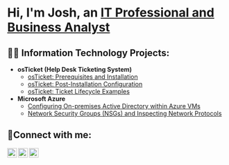 <h1>Hi, I'm Josh, an <a href="https://linkedin.com/in/soa47">IT Professional and Business Analyst</a></h1>

<h2>👨‍💻 Information Technology Projects:</h2>

- <b>osTicket (Help Desk Ticketing System)</b>
  - [osTicket: Prerequisites and Installation](https://github.com/sethonji/osticket-prereqs)
  - [osTicket: Post-Installation Configuration](https://github.com/sethonji/post-install-config)
  - [osTicket: Ticket Lifecycle Examples](https://github.com/sethonji/ticket-lifecycle)
- <b>Microsoft Azure</b>
  - [Configuring On-premises Active Directory within Azure VMs](https://github.com/sethonji/configure-ad)
  - [Network Security Groups (NSGs) and Inspecting Network Protocols](https://github.com/sethonji/azure-network-protocols)

<h2>🤳Connect with me:</h2>

[<img align="left" alt="Josh | Twitter" width="22px" src="https://cdn.jsdelivr.net/npm/simple-icons@v3/icons/twitter.svg" />][twitter]
[<img align="left" alt="Josh | LinkedIn" width="22px" src="https://cdn.jsdelivr.net/npm/simple-icons@v3/icons/linkedin.svg" />][linkedin]
[<img align="left" alt="Josh | Instagram" width="22px" src="https://cdn.jsdelivr.net/npm/simple-icons@v3/icons/instagram.svg" />][instagram]

[twitter]: https://twitter.com/Seth_TSR
[instagram]: https://www.instagram.com/seth.pixel
[linkedin]: https://linkedin.com/in/soa47
